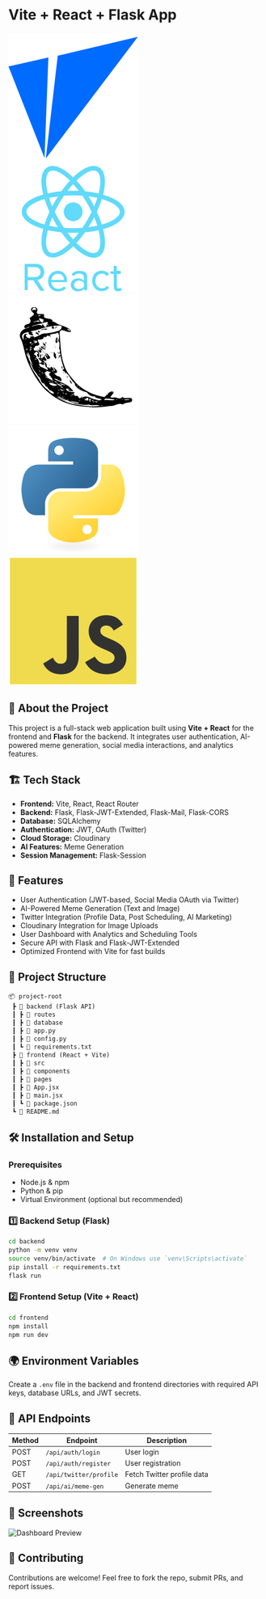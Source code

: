# Vite + React + Flask App

![Vite](https://raw.githubusercontent.com/devicons/devicon/master/icons/vite/vite-original.svg) ![React](https://raw.githubusercontent.com/devicons/devicon/master/icons/react/react-original-wordmark.svg) ![Flask](https://raw.githubusercontent.com/devicons/devicon/master/icons/flask/flask-original.svg) ![Python](https://raw.githubusercontent.com/devicons/devicon/master/icons/python/python-original.svg) ![JavaScript](https://raw.githubusercontent.com/devicons/devicon/master/icons/javascript/javascript-original.svg)

## 🚀 About the Project

This project is a full-stack web application built using **Vite + React** for the frontend and **Flask** for the backend. It integrates user authentication, AI-powered meme generation, social media interactions, and analytics features.

## 🏗️ Tech Stack

- **Frontend:** Vite, React, React Router
- **Backend:** Flask, Flask-JWT-Extended, Flask-Mail, Flask-CORS
- **Database:** SQLAlchemy
- **Authentication:** JWT, OAuth (Twitter)
- **Cloud Storage:** Cloudinary
- **AI Features:** Meme Generation
- **Session Management:** Flask-Session

## 📌 Features

- User Authentication (JWT-based, Social Media OAuth via Twitter)
- AI-Powered Meme Generation (Text and Image)
- Twitter Integration (Profile Data, Post Scheduling, AI Marketing)
- Cloudinary Integration for Image Uploads
- User Dashboard with Analytics and Scheduling Tools
- Secure API with Flask and Flask-JWT-Extended
- Optimized Frontend with Vite for fast builds

## 📂 Project Structure

```
📦 project-root
 ┣ 📂 backend (Flask API)
 ┃ ┣ 📂 routes
 ┃ ┣ 📂 database
 ┃ ┣ 📜 app.py
 ┃ ┣ 📜 config.py
 ┃ ┗ 📜 requirements.txt
 ┣ 📂 frontend (React + Vite)
 ┃ ┣ 📂 src
 ┃ ┣ 📂 components
 ┃ ┣ 📂 pages
 ┃ ┣ 📜 App.jsx
 ┃ ┣ 📜 main.jsx
 ┃ ┗ 📜 package.json
 ┗ 📜 README.md
```

## 🛠️ Installation and Setup

### Prerequisites

- Node.js & npm
- Python & pip
- Virtual Environment (optional but recommended)

### 1️⃣ Backend Setup (Flask)

```bash
cd backend
python -m venv venv
source venv/bin/activate  # On Windows use `venv\Scripts\activate`
pip install -r requirements.txt
flask run
```

### 2️⃣ Frontend Setup (Vite + React)

```bash
cd frontend
npm install
npm run dev
```

## 🌍 Environment Variables

Create a `.env` file in the backend and frontend directories with required API keys, database URLs, and JWT secrets.

## 🎯 API Endpoints

| Method | Endpoint               | Description                |
| ------ | ---------------------- | -------------------------- |
| POST   | `/api/auth/login`      | User login                 |
| POST   | `/api/auth/register`   | User registration          |
| GET    | `/api/twitter/profile` | Fetch Twitter profile data |
| POST   | `/api/ai/meme-gen`     | Generate meme              |

## 📸 Screenshots

![Dashboard Preview](https://via.placeholder.com/800x400?text=Dashboard+Screenshot)

## 🤝 Contributing

Contributions are welcome! Feel free to fork the repo, submit PRs, and report issues.
